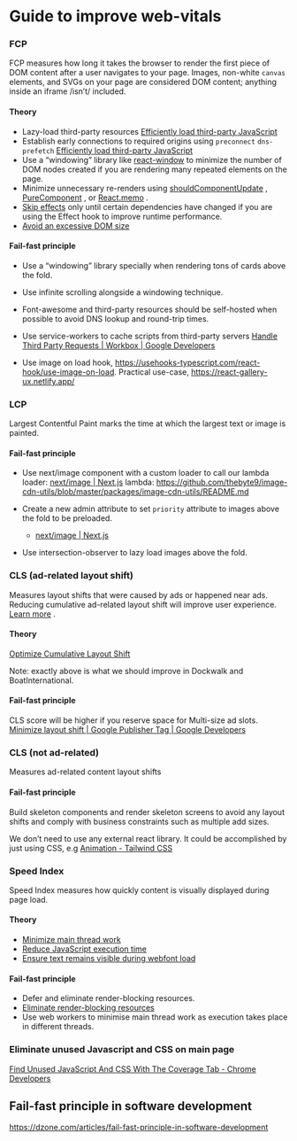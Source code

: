 # Guide to improve web-vitals

### FCP

FCP measures how long it takes the browser to render the first piece of DOM content after a user navigates to your page. Images, non-white `canvas` elements, and SVGs on your page are considered DOM content; anything inside an iframe /isn’t/ included.

#### Theory

- Lazy-load third-party resources [Efficiently load third-party JavaScript](https://web.dev/efficiently-load-third-party-javascript/#lazy-load-third-party-resources)
- Establish early connections to required origins using `preconnect` `dns-prefetch`
  [Efficiently load third-party JavaScript](https://web.dev/efficiently-load-third-party-javascript/#lazy-load-third-party-resources)
- Use a “windowing” library like [react-window](https://web.dev/virtualize-long-lists-react-window/) to minimize the number of DOM nodes created if you are rendering many repeated elements on the page.
- Minimize unnecessary re-renders using [shouldComponentUpdate](https://reactjs.org/docs/optimizing-performance.html#shouldcomponentupdate-in-action) , [PureComponent](https://reactjs.org/docs/react-api.html#reactpurecomponent) , or [React.memo](https://reactjs.org/docs/react-api.html#reactmemo) .
- [Skip effects](https://reactjs.org/docs/hooks-effect.html#tip-optimizing-performance-by-skipping-effects) only until certain dependencies have changed if you are using the Effect hook to improve runtime performance.
- [Avoid an excessive DOM size](https://web.dev/dom-size/#react)

#### Fail-fast principle

- Use a “windowing” library specially when rendering tons of cards above the fold.

- Use infinite scrolling alongside a windowing technique.

- Font-awesome and third-party resources should be self-hosted when possible to avoid DNS lookup and round-trip times.

- Use service-workers to cache scripts from third-party servers
  [Handle Third Party Requests | Workbox | Google Developers](https://developers.google.com/web/tools/workbox/guides/handle-third-party-requests)

- Use image on load hook, https://usehooks-typescript.com/react-hook/use-image-on-load. Practical use-case, https://react-gallery-ux.netlify.app/

### LCP

Largest Contentful Paint marks the time at which the largest text or image is painted.

#### Fail-fast principle

- Use next/image component with a custom loader to call our lambda
  loader: [next/image | Next.js](https://nextjs.org/docs/api-reference/next/image#loader)
  lambda: https://github.com/thebyte9/image-cdn-utils/blob/master/packages/image-cdn-utils/README.md
- Create a new admin attribute to set `priority` attribute to images above the fold to be preloaded.

  - [next/image | Next.js](https://nextjs.org/docs/api-reference/next/image#priority)

- Use intersection-observer to lazy load images above the fold.

### CLS (ad-related layout shift)

Measures layout shifts that were caused by ads or happened near ads. Reducing cumulative ad-related layout shift will improve user experience. [Learn more](https://developers.google.com/publisher-ads-audits/reference/audits/cumulative-ad-shift?utm_source=lighthouse&utm_medium=devtools) .

#### Theory

[Optimize Cumulative Layout Shift](https://web.dev/optimize-cls/)

Note: exactly above is what we should improve in Dockwalk and BoatInternational.

#### Fail-fast principle

CLS score will be higher if you reserve space for Multi-size ad slots. [Minimize layout shift | Google Publisher Tag | Google Developers](https://developers.google.com/publisher-tag/guides/minimize-layout-shift#multisize)

### CLS (not ad-related)

Measures ad-related content layout shifts

#### Fail-fast principle

Build skeleton components and render skeleton screens to avoid any layout shifts and comply with business constraints such as multiple add sizes.

We don’t need to use any external react library. It could be accomplished by just using CSS, e.g [Animation - Tailwind CSS](https://tailwindcss.com/docs/animation#pulse)

### Speed Index

Speed Index measures how quickly content is visually displayed during page load.

#### Theory

- [Minimize main thread work](https://web.dev/mainthread-work-breakdown)
- [Reduce JavaScript execution time](https://web.dev/bootup-time)
- [Ensure text remains visible during webfont load](https://web.dev/font-display)

#### Fail-fast principle

- Defer and eliminate render-blocking resources.
- [Eliminate render-blocking resources](https://web.dev/render-blocking-resources/)
- Use web workers to minimise main thread work as execution takes place in different threads.

### Eliminate unused Javascript and CSS on main page

[Find Unused JavaScript And CSS With The Coverage Tab - Chrome Developers](https://developer.chrome.com/docs/devtools/coverage/)

## Fail-fast principle in software development

https://dzone.com/articles/fail-fast-principle-in-software-development
